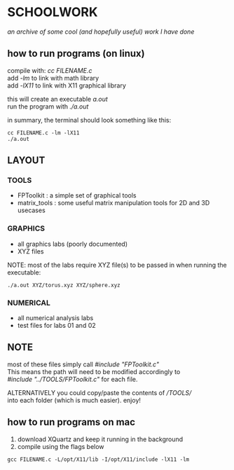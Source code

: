 # **SCHOOLWORK**
_an archive of some cool (and hopefully useful) work I have done_

## how to run programs (on linux)
compile with: _cc FILENAME.c_\
add _-lm_ to link with math library\
add _-lX11_ to link with X11 graphical library

this will create an executable _a.out_\
run the program with _./a.out_

in summary, the terminal should look something like this:
```
cc FILENAME.c -lm -lX11
./a.out
```

## **LAYOUT**
### TOOLS
- FPToolkit : a simple set of graphical tools
- matrix_tools : some useful matrix manipulation tools for 2D and 3D usecases

### GRAPHICS
- all graphics labs (poorly documented)
- XYZ files

NOTE: most of the labs require XYZ file(s) to be passed in when running the executable:
```
./a.out XYZ/torus.xyz XYZ/sphere.xyz
```

### NUMERICAL
- all numerical analysis labs
- test files for labs 01 and 02

## NOTE
most of these files simply call _#include "FPToolkit.c"_\
This means the path will need to be modified accordingly to\
_#include "../TOOLS/FPToolkit.c"_ for each file.

ALTERNATIVELY you could copy/paste the contents of _/TOOLS/_\
into each folder (which is much easier). enjoy!

## how to run programs on mac
1. download XQuartz and keep it running in the background
2. compile using the flags below
```
gcc FILENAME.c -L/opt/X11/lib -I/opt/X11/include -lX11 -lm
```

